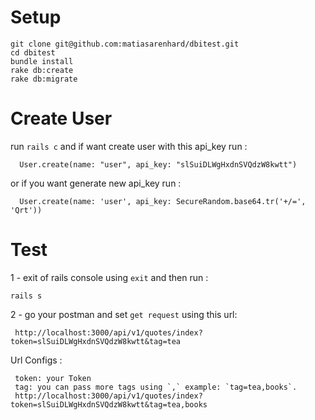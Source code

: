 # Setup
   ```
  git clone git@github.com:matiasarenhard/dbitest.git
 cd dbitest
 bundle install
 rake db:create
 rake db:migrate
```
# Create User
run `rails c` and if want create user with this api_key run :
```
  User.create(name: "user", api_key: "slSuiDLWgHxdnSVQdzW8kwtt")
```
or if you want generate new api_key run :
```
  User.create(name: 'user', api_key: SecureRandom.base64.tr('+/=', 'Qrt'))
```
# Test
1 - exit of rails console using `exit` and then run :
```
rails s
```
2 - go your postman and set `get request` using this url:
```
 http://localhost:3000/api/v1/quotes/index?token=slSuiDLWgHxdnSVQdzW8kwtt&tag=tea
 ```
Url Configs :
```
 token: your Token
 tag: you can pass more tags using `,` example: `tag=tea,books`.
 http://localhost:3000/api/v1/quotes/index?token=slSuiDLWgHxdnSVQdzW8kwtt&tag=tea,books
 ```
